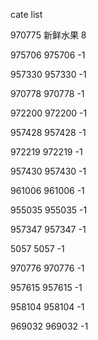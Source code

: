 cate list

970775 新鲜水果 8

975706 975706 -1

957330 957330 -1

970778 970778 -1

972200 972200 -1

957428 957428 -1

972219 972219 -1

957430 957430 -1

961006 961006 -1

955035 955035 -1

957347 957347 -1

5057 5057 -1

970776 970776 -1

957615 957615 -1

958104 958104 -1

969032 969032 -1

